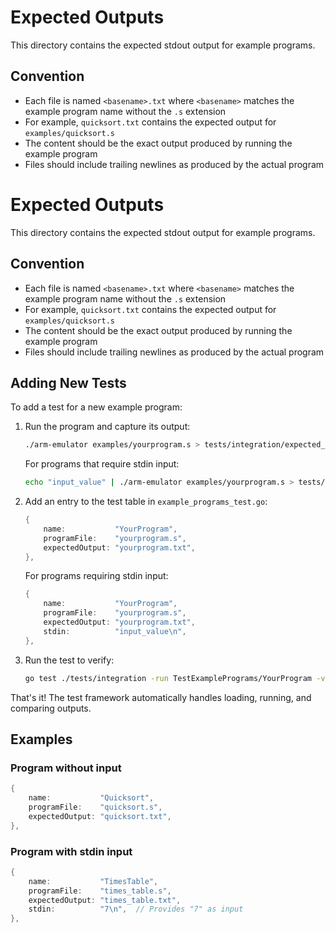# Expected Outputs

This directory contains the expected stdout output for example programs.

## Convention

- Each file is named `<basename>.txt` where `<basename>` matches the example program name without the `.s` extension
- For example, `quicksort.txt` contains the expected output for `examples/quicksort.s`
- The content should be the exact output produced by running the example program
- Files should include trailing newlines as produced by the actual program

# Expected Outputs

This directory contains the expected stdout output for example programs.

## Convention

- Each file is named `<basename>.txt` where `<basename>` matches the example program name without the `.s` extension
- For example, `quicksort.txt` contains the expected output for `examples/quicksort.s`
- The content should be the exact output produced by running the example program
- Files should include trailing newlines as produced by the actual program

## Adding New Tests

To add a test for a new example program:

1. Run the program and capture its output:
   ```bash
   ./arm-emulator examples/yourprogram.s > tests/integration/expected_outputs/yourprogram.txt
   ```
   
   For programs that require stdin input:
   ```bash
   echo "input_value" | ./arm-emulator examples/yourprogram.s > tests/integration/expected_outputs/yourprogram.txt
   ```

2. Add an entry to the test table in `example_programs_test.go`:
   ```go
   {
       name:           "YourProgram",
       programFile:    "yourprogram.s",
       expectedOutput: "yourprogram.txt",
   },
   ```
   
   For programs requiring stdin input:
   ```go
   {
       name:           "YourProgram",
       programFile:    "yourprogram.s",
       expectedOutput: "yourprogram.txt",
       stdin:          "input_value\n",
   },
   ```

3. Run the test to verify:
   ```bash
   go test ./tests/integration -run TestExamplePrograms/YourProgram -v
   ```

That's it! The test framework automatically handles loading, running, and comparing outputs.

## Examples

### Program without input
```go
{
    name:           "Quicksort",
    programFile:    "quicksort.s",
    expectedOutput: "quicksort.txt",
},
```

### Program with stdin input
```go
{
    name:           "TimesTable",
    programFile:    "times_table.s",
    expectedOutput: "times_table.txt",
    stdin:          "7\n",  // Provides "7" as input
},
```
